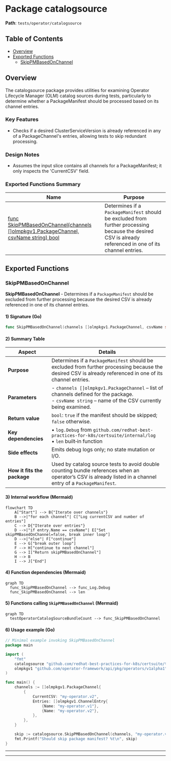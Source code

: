 # Package catalogsource

**Path**: `tests/operator/catalogsource`

## Table of Contents

- [Overview](#overview)
- [Exported Functions](#exported-functions)
  - [SkipPMBasedOnChannel](#skippmbasedonchannel)

## Overview

The catalogsource package provides utilities for examining Operator Lifecycle Manager (OLM) catalog sources during tests, particularly to determine whether a PackageManifest should be processed based on its channel entries.

### Key Features

- Checks if a desired ClusterServiceVersion is already referenced in any of a PackageChannel's entries, allowing tests to skip redundant processing.

### Design Notes

- Assumes the input slice contains all channels for a PackageManifest; it only inspects the 'CurrentCSV' field.

### Exported Functions Summary

| Name | Purpose |
|------|----------|
| [func SkipPMBasedOnChannel(channels []olmpkgv1.PackageChannel, csvName string) bool](#skippmbasedonchannel) | Determines if a `PackageManifest` should be excluded from further processing because the desired CSV is already referenced in one of its channel entries. |

## Exported Functions

### SkipPMBasedOnChannel

**SkipPMBasedOnChannel** - Determines if a `PackageManifest` should be excluded from further processing because the desired CSV is already referenced in one of its channel entries.


#### 1) Signature (Go)

```go
func SkipPMBasedOnChannel(channels []olmpkgv1.PackageChannel, csvName string) bool
```

#### 2) Summary Table

| Aspect | Details |
|--------|---------|
| **Purpose** | Determines if a `PackageManifest` should be excluded from further processing because the desired CSV is already referenced in one of its channel entries. |
| **Parameters** | - `channels []olmpkgv1.PackageChannel` – list of channels defined for the package.<br>- `csvName string` – name of the CSV currently being examined. |
| **Return value** | `bool`: `true` if the manifest should be skipped; `false` otherwise. |
| **Key dependencies** | • `log.Debug` from `github.com/redhat-best-practices-for-k8s/certsuite/internal/log`<br>• `len` built‑in function |
| **Side effects** | Emits debug logs only; no state mutation or I/O. |
| **How it fits the package** | Used by catalog source tests to avoid double counting bundle references when an operator’s CSV is already listed in a channel entry of a `PackageManifest`. |

#### 3) Internal workflow (Mermaid)

```mermaid
flowchart TD
    A["Start"] --> B{"Iterate over channels"}
    B -->|"for each channel"| C["Log currentCSV and number of entries"]
    C --> D{"Iterate over entries"}
    D -->|"if entry.Name == csvName"| E["Set skipPMBasedOnChannel=false, break inner loop"]
    D -->|"else"| F["continue"]
    E --> G["break outer loop"]
    F --> H["continue to next channel"]
    G --> I["Return skipPMBasedOnChannel"]
    H --> B
    I --> J["End"]
```

#### 4) Function dependencies (Mermaid)

```mermaid
graph TD
  func_SkipPMBasedOnChannel --> func_Log.Debug
  func_SkipPMBasedOnChannel --> len
```

#### 5) Functions calling `SkipPMBasedOnChannel` (Mermaid)

```mermaid
graph TD
  testOperatorCatalogSourceBundleCount --> func_SkipPMBasedOnChannel
```

#### 6) Usage example (Go)

```go
// Minimal example invoking SkipPMBasedOnChannel
package main

import (
    "fmt"
    catalogsource "github.com/redhat-best-practices-for-k8s/certsuite/tests/operator/catalogsource"
    olmpkgv1 "github.com/operator-framework/api/pkg/operators/v1alpha1"
)

func main() {
    channels := []olmpkgv1.PackageChannel{
        {
            CurrentCSV: "my-operator.v2",
            Entries: []olmpkgv1.ChannelEntry{
                {Name: "my-operator.v1"},
                {Name: "my-operator.v2"},
            },
        },
    }

    skip := catalogsource.SkipPMBasedOnChannel(channels, "my-operator.v2")
    fmt.Printf("Should skip package manifest? %t\n", skip)
}
```

---

---

